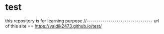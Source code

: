 # test
this repository is for learning purpose
//--------------------------------- url of this site == https://vaidik2473.github.io/test/
